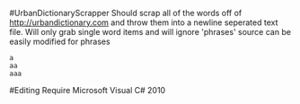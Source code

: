 #UrbanDictionaryScrapper
Should scrap all of the words off of http://urbandictionary.com and throw them into a newline seperated text file. Will only grab single word items and will ignore 'phrases' source can be easily modified for phrases
```
a
aa
aaa
```

#Editing
Require Microsoft Visual C# 2010